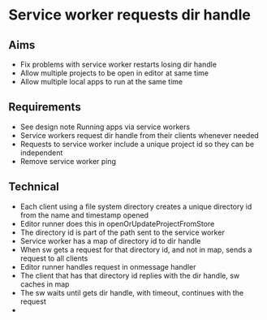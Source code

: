 Service worker requests dir handle
==================================

Aims
----

- Fix problems with service worker restarts losing dir handle
- Allow multiple projects to be open in editor at same time
- Allow multiple local apps to run at the same time

Requirements
------------
- See design note Running apps via service workers
- Service workers request dir handle from their clients whenever needed
- Requests to service worker include a unique project id so they can be independent
- Remove service worker ping

Technical
---------

- Each client using a file system directory creates a unique directory id from the name and timestamp opened
- Editor runner does this in openOrUpdateProjectFromStore
- The directory id is part of the path sent to the service worker
- Service worker has a map of directory id to dir handle
- When sw gets a request for that directory id, and not in map, sends a request to all clients
- Editor runner handles request in onmessage handler
- The client that has that directory id replies with the dir handle, sw caches in map
- The sw waits until gets dir handle, with timeout, continues with the request
- 
